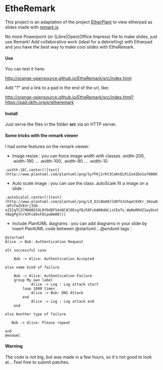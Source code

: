 EtheRemark
==========

This project is an adaptation of the project [EtherPlant](http://github.com/Orange-OpenSource/EtherPlant) to view etherpad as slides made with [remark.js](https://github.com/gnab/remark)

No more Powerpoint (or (Libre|Open)Office Impress) file to make slides, just use Remark! Add collaborative work (ideal for a debriefing) with Etherpad and you have the best way to make cool slides with EtheRemark.

#### Use

You can test it here:

http://orange-opensource.github.io/EtheRemark/src/index.html

Add "?" and a link to a pad in the end of the url, like:

http://orange-opensource.github.io/EtheRemark/src/index.html?https://pad.okfn.org/p/etheremark

#### Install

Just serve the files in the folder **src** via an HTTP server.

#### Some tricks with the remark viewer

I had some features on the remark viewer:
- Image resize : you can force image width with classes .width-200, .width-190 ... .width-100, .width-90 ... .width-10
```
.width-10[.center[![test](http://www.plantuml.com/plantuml/png/SyfFKj2rKt3CoKnELR1Io4ZDoSa70000)]]
```
- Auto scale image : you can use the class .autoScale fit a image on a slide :
```
.autoScale[.center[![test](http://www.plantuml.com/plantuml/png/LO_D2i8m48JlUOfXJohqeC6VKr_1WzwAXw0R3DGApIhuzcxIqZPB84lcczt9QhD6LTK87dHvlnXNZaAG9tV684cDz1--WTnTmZV83rjIGK-oZ2IqTCZCM8ABS5OLRYDd8F5dnNl8l0EvgfQz50FsbAN9dACizCEeTu_WpNoRR4Z1wyOxxPV1TpduW1fdft-tBagPgTnr93FcA9vFDCpw0m00)]]
```
- Include PlantUML diagrams : you can add diagrams in your slide by insert PlantUML code between @startuml....@enduml tags :
```
@startuml
Alice -> Bob: Authentication Request

alt successful case

    Bob -> Alice: Authentication Accepted
    
else some kind of failure

    Bob -> Alice: Authentication Failure
    group My own label
            Alice -> Log : Log attack start
        loop 1000 times
            Alice -> Bob: DNS Attack
        end
            Alice -> Log : Log attack end
    end
    
else Another type of failure

   Bob -> Alice: Please repeat
   
end
@enduml
```

#### Warning

The code is not big, but was made in a few hours, so it's not good to look at... Feel free to submit patches.


